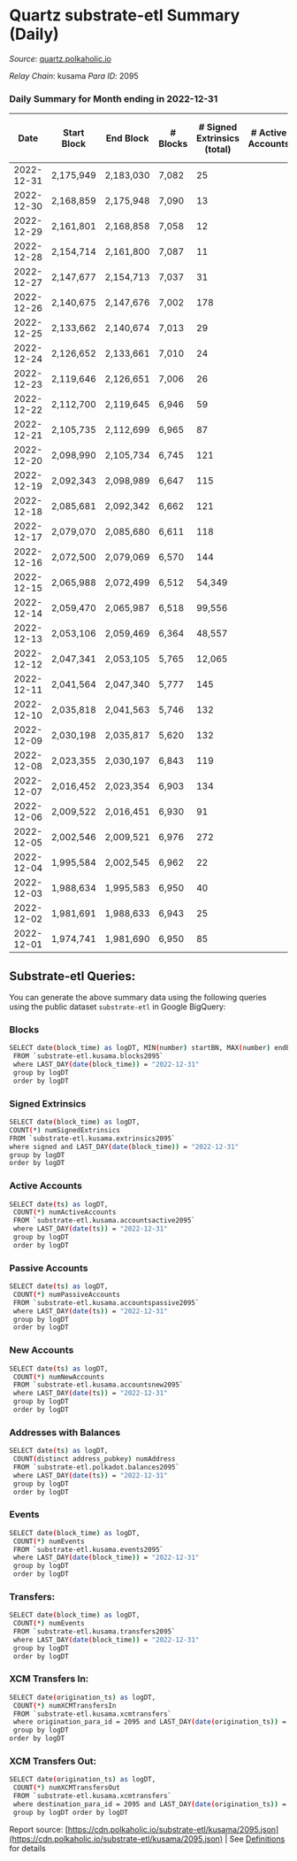 # Quartz substrate-etl Summary (Daily)

_Source_: [quartz.polkaholic.io](https://quartz.polkaholic.io)

*Relay Chain*: kusama
*Para ID*: 2095



### Daily Summary for Month ending in 2022-12-31


| Date | Start Block | End Block | # Blocks | # Signed Extrinsics (total) | # Active Accounts | # Passive | # New | # Addresses with Balances | # Events | # Transfers | # XCM Transfers In | # XCM Transfers Out | Issues | 
| ---- | ----------- | --------- | -------- | --------------------------- | ----------------- | --------- | ----- | ------------------------- | -------- | ----------- | ------------------ | ------------------- | ------ |
| 2022-12-31 | 2,175,949 | 2,183,030 | 7,082 | 25 |  |  |  | 75,043 | 15,233 | 6 ($2.41) |   |   |  |
| 2022-12-30 | 2,168,859 | 2,175,948 | 7,090 | 13 |  |  |  | 75,042 | 15,118 |   |   |   |  |
| 2022-12-29 | 2,161,801 | 2,168,858 | 7,058 | 12 |  |  |  | 75,040 | 15,047 | 7 ($5.66) |   |   |  |
| 2022-12-28 | 2,154,714 | 2,161,800 | 7,087 | 11 |  |  |  | 75,039 | 15,104 | 7 ($2.47) |   | 1 ($0.47) |  |
| 2022-12-27 | 2,147,677 | 2,154,713 | 7,037 | 31 |  |  |  | 75,038 | 15,137 | 7 ($23.56) | 1 ($0.00349) | 2 ($9.58) |  |
| 2022-12-26 | 2,140,675 | 2,147,676 | 7,002 | 178 |  |  |  | 75,035 | 16,055 | 7 ($9.04) |   |   |  |
| 2022-12-25 | 2,133,662 | 2,140,674 | 7,013 | 29 |  |  |  | 75,018 | 15,085 | 1 ($26.02) |   |   |  |
| 2022-12-24 | 2,126,652 | 2,133,661 | 7,010 | 24 |  |  |  |  | 15,001 | 2 ($62.01) |   |   |  |
| 2022-12-23 | 2,119,646 | 2,126,651 | 7,006 | 26 |  |  |  |  | 15,016 | 5 ($199.84) |   |   |  |
| 2022-12-22 | 2,112,700 | 2,119,645 | 6,946 | 59 |  |  |  |  | 15,163 | 8 ($65.50) |   |   |  |
| 2022-12-21 | 2,105,735 | 2,112,699 | 6,965 | 87 |  |  |  |  | 15,264 | 13 ($300.64) | 2 ($0.03) | 1 ($0.0032) |  |
| 2022-12-20 | 2,098,990 | 2,105,734 | 6,745 | 121 |  |  |  |  | 14,890 | 5 ($95.74) |   |   |  |
| 2022-12-19 | 2,092,343 | 2,098,989 | 6,647 | 115 |  |  |  |  | 187,394 | 56,111 ($185.59) |   | 1 ($30.53) |  |
| 2022-12-18 | 2,085,681 | 2,092,342 | 6,662 | 121 |  |  |  | 19,379 | 14,647 | 7 ($343.36) | 1 ($13.61) | 1 ($68.19) |  |
| 2022-12-17 | 2,079,070 | 2,085,680 | 6,611 | 118 |  |  |  | 19,379 | 14,499 | 7 ($2,524.52) |   |   |  |
| 2022-12-16 | 2,072,500 | 2,079,069 | 6,570 | 144 |  |  |  | 19,378 | 14,586 | 1 ($0.00408) | 2 ($9.25) |   |  |
| 2022-12-15 | 2,065,988 | 2,072,499 | 6,512 | 54,349 |  |  |  | 19,377 | 285,645 | 6 ($45.13) |   |   |  |
| 2022-12-14 | 2,059,470 | 2,065,987 | 6,518 | 99,556 |  |  |  | 19,352 | 511,511 | 3 ($2.96) |   |   |  |
| 2022-12-13 | 2,053,106 | 2,059,469 | 6,364 | 48,557 |  |  |  | 19,351 | 554,237 | 18 ($81.97) | 2 ($3.03) | 4 ($35.32) |  |
| 2022-12-12 | 2,047,341 | 2,053,105 | 5,765 | 12,065 |  |  |  | 19,350 | 370,556 | 18 ($253.77) | 2 ($62.23) | 7 ($95.09) |  |
| 2022-12-11 | 2,041,564 | 2,047,340 | 5,777 | 145 |  |  |  |  | 12,856 | 28 ($2,014.36) |   |   |  |
| 2022-12-10 | 2,035,818 | 2,041,563 | 5,746 | 132 |  |  |  |  | 12,719 | 6 ($1,041.05) |   |   |  |
| 2022-12-09 | 2,030,198 | 2,035,817 | 5,620 | 132 |  |  |  | 19,346 | 12,486 | 4 ($0.10) | 2 ($0.07) | 2 ($0.10) |  |
| 2022-12-08 | 2,023,355 | 2,030,197 | 6,843 | 119 |  |  |  | 19,345 | 15,311 | 10 ($253.59) | 3 ($4.54) | 3 ($0.74) |  |
| 2022-12-07 | 2,016,452 | 2,023,354 | 6,903 | 134 |  |  |  | 19,344 | 15,846 | 8 ($59.51) |   | 1 ($13.74) |  |
| 2022-12-06 | 2,009,522 | 2,016,451 | 6,930 | 91 |  |  |  |  | 15,465 | 2 ($12.26) |   |   |  |
| 2022-12-05 | 2,002,546 | 2,009,521 | 6,976 | 272 |  |  |  | 19,339 | 16,252 | 16 ($741.23) | 2 ($8.14) | 2 ($29.25) |  |
| 2022-12-04 | 1,995,584 | 2,002,545 | 6,962 | 22 |  |  |  | 19,323 | 14,894 | 17 ($3,871.44) | 1 ($2.23) | 3 ($45.84) |  |
| 2022-12-03 | 1,988,634 | 1,995,583 | 6,950 | 40 |  |  |  |  | 15,017 | 3 ($41.53) |   |   |  |
| 2022-12-02 | 1,981,691 | 1,988,633 | 6,943 | 25 |  |  |  |  | 14,868 | 4 ($54.02) |   |   |  |
| 2022-12-01 | 1,974,741 | 1,981,690 | 6,950 | 85 |  |  |  | 19,320 | 15,387 | 13 ($388.95) |   | 1 ($31.99) |  |

## Substrate-etl Queries:
You can generate the above summary data using the following queries using the public dataset `substrate-etl` in Google BigQuery:

### Blocks
```bash
SELECT date(block_time) as logDT, MIN(number) startBN, MAX(number) endBN, COUNT(*) numBlocks 
 FROM `substrate-etl.kusama.blocks2095`  
 where LAST_DAY(date(block_time)) = "2022-12-31" 
 group by logDT 
 order by logDT
```

### Signed Extrinsics
```bash
SELECT date(block_time) as logDT, 
COUNT(*) numSignedExtrinsics 
FROM `substrate-etl.kusama.extrinsics2095`  
where signed and LAST_DAY(date(block_time)) = "2022-12-31" 
group by logDT 
order by logDT
```

### Active Accounts
```bash
SELECT date(ts) as logDT, 
 COUNT(*) numActiveAccounts 
 FROM `substrate-etl.kusama.accountsactive2095` 
 where LAST_DAY(date(ts)) = "2022-12-31" 
 group by logDT 
 order by logDT
```

### Passive Accounts
```bash
SELECT date(ts) as logDT, 
 COUNT(*) numPassiveAccounts 
 FROM `substrate-etl.kusama.accountspassive2095` 
 where LAST_DAY(date(ts)) = "2022-12-31" 
 group by logDT 
 order by logDT
```

### New Accounts
```bash
SELECT date(ts) as logDT, 
 COUNT(*) numNewAccounts 
 FROM `substrate-etl.kusama.accountsnew2095` 
 where LAST_DAY(date(ts)) = "2022-12-31" 
 group by logDT
 order by logDT
```

### Addresses with Balances
```bash
SELECT date(ts) as logDT,
 COUNT(distinct address_pubkey) numAddress 
 FROM `substrate-etl.polkadot.balances2095` 
 where LAST_DAY(date(ts)) = "2022-12-31" 
 group by logDT 
 order by logDT
```

### Events
```bash
SELECT date(block_time) as logDT, 
 COUNT(*) numEvents 
 FROM `substrate-etl.kusama.events2095` 
 where LAST_DAY(date(block_time)) = "2022-12-31" 
 group by logDT 
 order by logDT
```

### Transfers:
```bash
SELECT date(block_time) as logDT, 
 COUNT(*) numEvents 
 FROM `substrate-etl.kusama.transfers2095` 
 where LAST_DAY(date(block_time)) = "2022-12-31" 
 group by logDT 
 order by logDT
```

### XCM Transfers In:
```bash
SELECT date(origination_ts) as logDT, 
 COUNT(*) numXCMTransfersIn 
 FROM `substrate-etl.kusama.xcmtransfers` 
 where origination_para_id = 2095 and LAST_DAY(date(origination_ts)) = "2022-12-31" 
 group by logDT 
order by logDT
```

### XCM Transfers Out:
```bash
SELECT date(origination_ts) as logDT, 
 COUNT(*) numXCMTransfersOut 
 FROM `substrate-etl.kusama.xcmtransfers` 
 where destination_para_id = 2095 and LAST_DAY(date(origination_ts)) = "2022-12-31" 
 group by logDT order by logDT
```


Report source: [https://cdn.polkaholic.io/substrate-etl/kusama/2095.json](https://cdn.polkaholic.io/substrate-etl/kusama/2095.json) | See [Definitions](/DEFINITIONS.md) for details
